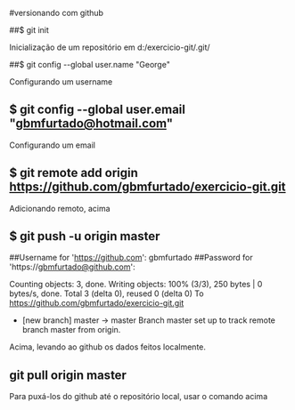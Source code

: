 

#versionando com github

##$ git init

Inicialização de um repositório em d:/exercicio-git/.git/

##$ git config --global user.name "George"
 
 Configurando um username
 
## $ git config --global user.email "gbmfurtado@hotmail.com"

Configurando um email

## $ git remote add origin https://github.com/gbmfurtado/exercicio-git.git

Adicionando remoto, acima

## $ git push -u origin master
##Username for 'https://github.com': gbmfurtado
##Password for 'https://gbmfurtado@github.com':

Counting objects: 3, done.
Writing objects: 100% (3/3), 250 bytes | 0 bytes/s, done.
Total 3 (delta 0), reused 0 (delta 0)
To https://github.com/gbmfurtado/exercicio-git.git
 * [new branch]      master -> master
Branch master set up to track remote branch master from origin.

Acima, levando ao github os dados feitos localmente.

## git pull origin master

Para puxá-los do github até o repositório local, usar o comando acima
